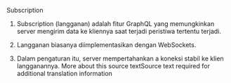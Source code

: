 Subscription

1. Subscription (langganan) adalah fitur GraphQL yang memungkinkan server mengirim data ke kliennya saat terjadi peristiwa tertentu terjadi. 

2. Langganan biasanya diimplementasikan dengan WebSockets. 

3.  Dalam pengaturan itu, server mempertahankan a
koneksi stabil ke klien langganannya.
More about this source textSource text required for additional translation information
